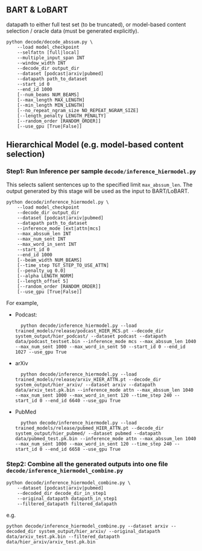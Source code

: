 BART & LoBART
----------------------------------
datapath to either full test set (to be truncated), or model-based content selection / oracle data (must be generated explicitly).

    python decode/decode_abssum.py \
        --load model_checkpoint
        --selfattn [full|local]
        --multiple_input_span INT
        --window_width INT
        --decode_dir output_dir
        --dataset [podcast|arxiv|pubmed]
        --datapath path_to_dataset
        --start_id 0
        --end_id 1000
        [--num_beams NUM_BEAMS]
        [--max_length MAX_LENGTH]
        [--min_length MIN_LENGTH]
        [--no_repeat_ngram_size NO_REPEAT_NGRAM_SIZE]
        [--length_penalty LENGTH_PENALTY]
        [--random_order [RANDOM_ORDER]]
        [--use_gpu [True|False]]

Hierarchical Model (e.g. model-based content selection)
----------------------------------
### Step1: Run Inference per sample ```decode/inference_hiermodel.py```

This selects salient sentences up to the specified limit ```max_abssum_len```. The output generated by this stage will be used as the input to BART/LoBART.


    python decode/inference_hiermodel.py \
        --load model_checkpoint
        --decode_dir output_dir
        --dataset [podcast|arxiv|pubmed]
        --datapath path_to_dataset
        --inference_mode [ext|attn|mcs]
        --max_abssum_len INT
        --max_num_sent INT
        --max_word_in_sent INT
        --start_id 0
        --end_id 1000
        [--beam_width NUM_BEAMS]
        [--time_step TGT_STEP_TO_USE_ATTN]
        [--penalty_ug 0.0]
        [--alpha LENGTH_NORM]
        [--length_offset 5]
        [--random_order [RANDOM_ORDER]]
        [--use_gpu [True|False]]

For example,

- Podcast:

		python decode/inference_hiermodel.py --load trained_models/release/podcast_HIER_MCS.pt --decode_dir system_output/hier_podcast/ --dataset podcast --datapath data/podcast_testset.bin --inference_mode mcs --max_abssum_len 1040 --max_num_sent 1000 --max_word_in_sent 50 --start_id 0 --end_id 1027 --use_gpu True
- arXiv

		python decode/inference_hiermodel.py --load trained_models/release/arxiv_HIER_ATTN.pt --decode_dir system_output/hier_arxiv/ --dataset arxiv --datapath data/arxiv_test.pk.bin --inference_mode attn --max_abssum_len 1040 --max_num_sent 1000 --max_word_in_sent 120 --time_step 240 --start_id 0 --end_id 6640 --use_gpu True

- PubMed

		python decode/inference_hiermodel.py --load trained_models/release/pubmed_HIER_ATTN.pt --decode_dir system_output/hier_pubmed/ --dataset pubmed --datapath data/pubmed_test.pk.bin --inference_mode attn --max_abssum_len 1040 --max_num_sent 1000 --max_word_in_sent 120 --time_step 240 --start_id 0 --end_id 6658 --use_gpu True

### Step2: Combine all the generated outputs into one file ```decode/inference_hiermodel_combine.py```

    python decode/inference_hiermodel_combine.py \
        --dataset [podcast|arxiv|pubmed]
        --decoded_dir decode_dir_in_step1
        --original_datapath datapath_in_step1
        --filtered_datapath filtered_datapath

e.g.

	python decode/inference_hiermodel_combine.py --dataset arxiv --decoded_dir system_output/hier_arxiv/ --original_datapath data/arxiv_test.pk.bin --filtered_datapath data/hier_arxiv/arxiv_test.pk.bin
